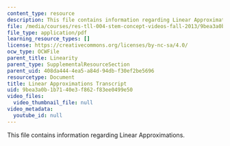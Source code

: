 ```yaml
---
content_type: resource
description: This file contains information regarding Linear Approximations.
file: /media/courses/res-tll-004-stem-concept-videos-fall-2013/9bea3a0b1b7140e3f862f83ee0499e50_MITRES_TLL-004F13_LinearAp.pdf
file_type: application/pdf
learning_resource_types: []
license: https://creativecommons.org/licenses/by-nc-sa/4.0/
ocw_type: OCWFile
parent_title: Linearity
parent_type: SupplementalResourceSection
parent_uid: 408da444-4ea5-a84d-94db-f30ef2be5696
resourcetype: Document
title: Linear Approximations Transcript
uid: 9bea3a0b-1b71-40e3-f862-f83ee0499e50
video_files:
  video_thumbnail_file: null
video_metadata:
  youtube_id: null
---
```

This file contains information regarding Linear Approximations.